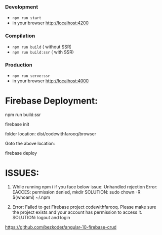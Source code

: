 ### Development

- `npm run start`
- in your browser [http://localhost:4200](http://localhost:4200)

### Compilation

- `npm run build` ( without SSR)
- `npm run build:ssr` ( with SSR)

### Production

- `npm run serve:ssr`
- in your browser [http://localhost:4000](http://localhost:4000)

# Firebase Deployment:

npm run build:ssr

firebase init

folder location: dist/codewithfarooq/browser

Goto the above location:

firebase deploy

# ISSUES:

1. While running npm i if you face below issue: Unhandled rejection Error: EACCES: permission denied, mkdir
   SOLUTION:
   sudo chown -R $(whoami) ~/.npm

2. Error: Failed to get Firebase project codewithfarooq. Please make sure the project exists and your account has permission to access it.
   SOLUTION: logout and login

https://github.com/bezkoder/angular-10-firebase-crud
